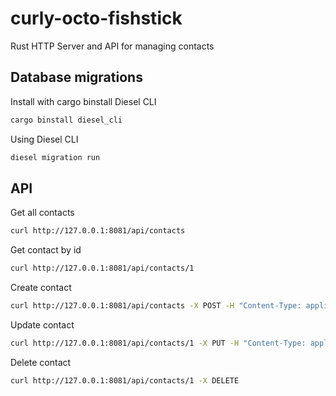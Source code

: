 # curly-octo-fishstick

Rust HTTP Server and API for managing contacts

## Database migrations

Install with cargo binstall Diesel CLI
```bash
cargo binstall diesel_cli
```

Using Diesel CLI

```bash
diesel migration run
```


## API

Get all contacts
```bash
curl http://127.0.0.1:8081/api/contacts
```

Get contact by id
```bash
curl http://127.0.0.1:8081/api/contacts/1
```

Create contact
```bash
curl http://127.0.0.1:8081/api/contacts -X POST -H "Content-Type: application/json" -d '{"first_name": "John", "last_name": "Doe", "email": "john.doe@example.com", "phone_number": "123456"}'
```

Update contact
```bash
curl http://127.0.0.1:8081/api/contacts/1 -X PUT -H "Content-Type: application/json" -d '{"first_name": "Jane", "last_name": "Doe", "email": "jane.doe@example.com", "phone_number": "654321"}'
```

Delete contact
```bash
curl http://127.0.0.1:8081/api/contacts/1 -X DELETE
```
